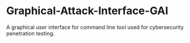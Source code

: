 # Graphical-Attack-Interface-GAI
A graphical user interface for command line tool used for cybersecurity penetration testing.
